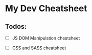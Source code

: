 # My Dev Cheatsheet

## Todos:
- [ ] JS DOM Manipulation cheatsheet
- [ ] CSS and SASS cheatsheet


